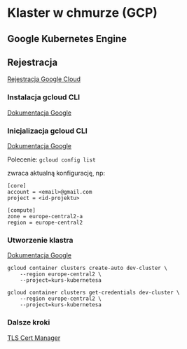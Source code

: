 # Klaster w chmurze (GCP)

## Google Kubernetes Engine

## Rejestracja

[Rejestracja Google Cloud](https://cloud.google.com/free)

### Instalacja gcloud CLI

[Dokumentacja Google](https://cloud.google.com/sdk/docs/install)

### Inicjalizacja gcloud CLI

[Dokumentacja Google](https://cloud.google.com/sdk/docs/initializing)

Polecenie: `gcloud config list`

zwraca aktualną konfigurację, np:

```
[core]
account = <email>@gmail.com
project = <id-projektu>

[compute]
zone = europe-central2-a
region = europe-central2
```

### Utworzenie klastra

[Dokumentacja Google](https://cloud.google.com/kubernetes-engine/docs/how-to/creating-an-autopilot-cluster)

```
gcloud container clusters create-auto dev-cluster \
    --region europe-central2 \
    --project=kurs-kubernetesa

gcloud container clusters get-credentials dev-cluster \
    --region europe-central2 \
    --project=kurs-kubernetesa
```

### Dalsze kroki

[TLS Cert Manager](https://cert-manager.io/docs/tutorials/acme/nginx-ingress/)
